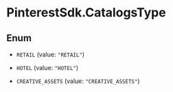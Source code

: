 # PinterestSdk.CatalogsType

## Enum


* `RETAIL` (value: `"RETAIL"`)

* `HOTEL` (value: `"HOTEL"`)

* `CREATIVE_ASSETS` (value: `"CREATIVE_ASSETS"`)


